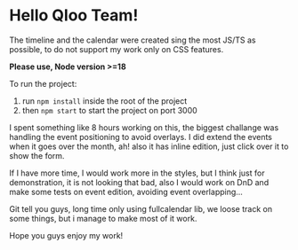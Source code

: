# Hello Qloo Team!
The timeline and the calendar were created sing the most JS/TS as possible, to do not support my work only on CSS features.

**Please use, Node version >=18**

To run the project:

 1. run `npm install` inside the root of the project
 2. then `npm start` to start the project on port 3000

I spent something like 8 hours working on this, the biggest challange was handling the event positioning to avoid overlays.
I did extend the events when it goes over the month, ah! also it has inline edition, just click over it to show the form.

If I have more time, I would work more in the styles, but I think just for demonstration, it is not looking that bad, also I would work on DnD and make some tests on event edition, avoiding event overlapping...

Git tell you guys, long time only using fullcalendar lib, we loose track on some things, but i manage to make most of it work.

Hope you guys enjoy my work!
